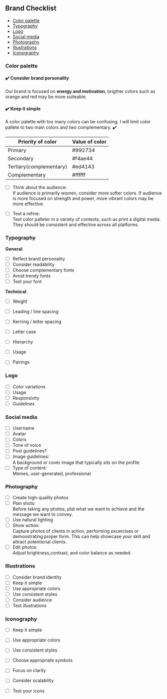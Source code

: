 


## Brand Checklist
- [Color palette](#color-palette)
- [Typography](#typography)
- [Logo](#logo)
- [Social media](#social-media)
- [Photography](#photography)
- [Illustrations](#illustrations)
- [Iconography](#iconography)

###  Color palette

#### :heavy_check_mark:  Consider brand personality 
Our brand is focused on **energy and motivation**, brigther colors such as orange and red may be more suiteable.

#### :heavy_check_mark:  Keep it simple
A color palette with too many colors can be confusing. I will limit color pallete to two main colors and two complementary. :heavy_check_mark:

| Priority of color | Value of color |
| ----------- | ----------- |
| Primary   | #992734       |
| Secondary   | #f4ae44 |
| Tertiary(complementary)   | #ed4143 |
| Complementary   | #ffffff |


- [ ] Think about the audience:  
If audience is primarily women, consider more softer colors. If audience is more focused on strength and power, more vibrant colors may be more effective.

- [ ] Test a refine:  
Test color palleter in a variety of contexts, such as print a digital media. They should be consistent and effective across all platforms.

### Typography

**General**:
- [ ] Reflect brand personality
- [ ] Consider readability
- [ ] Choose complementary fonts
- [ ] Avoid trendy fonts
- [ ] Test your font

**Technical**:
- [ ] Weight
- [ ] Leading / line spacing
- [ ] Kerning / letter spacing
- [ ] Letter case
- [ ] Hierarchy
- [ ] Usage
- [ ] Pairings


### Logo
- [ ] Color variations
- [ ] Usage
- [ ] Responsivity
- [ ] Guidelines

### Social media
- [ ] Username
- [ ] Avatar
- [ ] Colors
- [ ] Tone of voice
- [ ] Post guidelines?
- [ ] Image guidelines:  
A background or cover image that typically sits on the profile
- [ ] Type of content:  
Memes, user-generated, professional

### Photography
- [ ] Create high-quality photos
- [ ] Plan shots:  
Before taking any photos, plat what we want to achieve and the message we want to convey.
- [ ] Use natural lighting
- [ ] Show action:  
Capture photos of clients in action, performing excercises or demonstrating proper form. This can help showcase your skill and attract potentional clients.
- [ ] Edit photos:  
Adjust brightness,contrast, and color balance as needed.

### Illustrations
- [ ] Consider brand identity
- [ ] Keep it simple
- [ ] Use appropriate colors
- [ ] Use consistent styles
- [ ] Consider audience
- [ ] Test illustrations

### Iconography
- [ ] Keep it simple
- [ ] Use appropriate colors
- [ ] Use consistent styles
- [ ] Choose appropriate symbols
- [ ] Focus on clarity
- [ ] Consider scalability
- [ ] Test your icons





